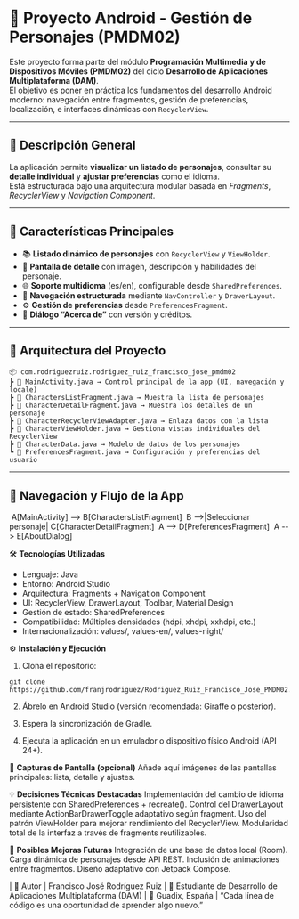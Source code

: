 # 📱 Proyecto Android - Gestión de Personajes (PMDM02)

Este proyecto forma parte del módulo **Programación Multimedia y de Dispositivos Móviles (PMDM02)** del ciclo **Desarrollo de Aplicaciones Multiplataforma (DAM)**.  
El objetivo es poner en práctica los fundamentos del desarrollo Android moderno: navegación entre fragmentos, gestión de preferencias, localización, e interfaces dinámicas con `RecyclerView`.

---

## 🧩 **Descripción General**

La aplicación permite **visualizar un listado de personajes**, consultar su **detalle individual** y **ajustar preferencias** como el idioma.  
Está estructurada bajo una arquitectura modular basada en *Fragments*, *RecyclerView* y *Navigation Component*.

---

## 🚀 **Características Principales**

- 📚 **Listado dinámico de personajes** con `RecyclerView` y `ViewHolder`.
- 🧍 **Pantalla de detalle** con imagen, descripción y habilidades del personaje.
- 🌐 **Soporte multidioma** (es/en), configurable desde `SharedPreferences`.
- 🧭 **Navegación estructurada** mediante `NavController` y `DrawerLayout`.
- ⚙️ **Gestión de preferencias** desde `PreferencesFragment`.
- 💬 **Diálogo “Acerca de”** con versión y créditos.

---

## 🧱 **Arquitectura del Proyecto**
```text
📦 com.rodriguezruiz.rodriguez_ruiz_francisco_jose_pmdm02
┣ 📜 MainActivity.java → Control principal de la app (UI, navegación y locale)
┣ 📜 CharactersListFragment.java → Muestra la lista de personajes
┣ 📜 CharacterDetailFragment.java → Muestra los detalles de un personaje
┣ 📜 CharacterRecyclerViewAdapter.java → Enlaza datos con la lista
┣ 📜 CharacterViewHolder.java → Gestiona vistas individuales del RecyclerView
┣ 📜 CharacterData.java → Modelo de datos de los personajes
┗ 📜 PreferencesFragment.java → Configuración y preferencias del usuario
```
---

## 🧭 **Navegación y Flujo de la App**

​    A[MainActivity] --> B[CharactersListFragment]
​    B -->|Seleccionar personaje| C[CharacterDetailFragment]
​    A --> D[PreferencesFragment]
​    A --> E[AboutDialog]

🛠️ **Tecnologías Utilizadas**

- Lenguaje: Java
- Entorno: Android Studio
- Arquitectura: Fragments + Navigation Component
- UI: RecyclerView, DrawerLayout, Toolbar, Material Design
- Gestión de estado: SharedPreferences
- Compatibilidad: Múltiples densidades (hdpi, xhdpi, xxhdpi, etc.)
- Internacionalización: values/, values-en/, values-night/

⚙️ **Instalación y Ejecución**

1. Clona el repositorio:

```
git clone https://github.com/franjrodriguez/Rodriguez_Ruiz_Francisco_Jose_PMDM02.git
```

2. Ábrelo en Android Studio (versión recomendada: Giraffe o posterior).

3. Espera la sincronización de Gradle.

4. Ejecuta la aplicación en un emulador o dispositivo físico Android (API 24+).

  

📸 **Capturas de Pantalla (opcional)**
Añade aquí imágenes de las pantallas principales: lista, detalle y ajustes.

   

💡 **Decisiones Técnicas Destacadas**
Implementación del cambio de idioma persistente con SharedPreferences + recreate().
Control del DrawerLayout mediante ActionBarDrawerToggle adaptativo según fragment.
Uso del patrón ViewHolder para mejorar rendimiento del RecyclerView.
Modularidad total de la interfaz a través de fragments reutilizables.

   

🔮 **Posibles Mejoras Futuras**
Integración de una base de datos local (Room).
Carga dinámica de personajes desde API REST.
Inclusión de animaciones entre fragmentos.
Diseño adaptativo con Jetpack Compose.

   

|  👤 Autor
|   Francisco José Rodríguez Ruiz
|   💼 Estudiante de Desarrollo de Aplicaciones Multiplataforma (DAM)
|   📍 Guadix, España
|   “Cada línea de código es una oportunidad de aprender algo nuevo.”
